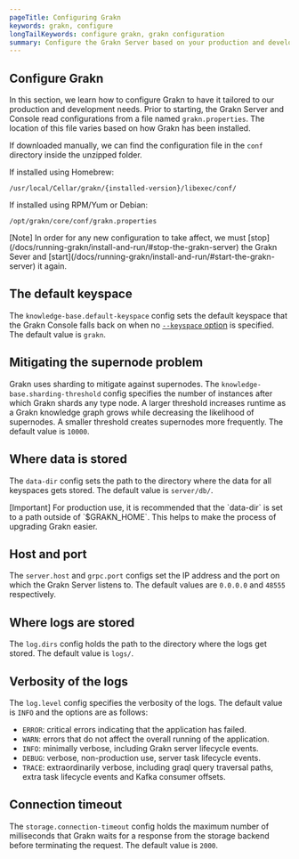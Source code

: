 ```yaml
---
pageTitle: Configuring Grakn
keywords: grakn, configure
longTailKeywords: configure grakn, grakn configuration
summary: Configure the Grakn Server based on your production and development needs.
---
```


## Configure Grakn
In this section, we learn how to configure Grakn to have it tailored to our production and development needs.
Prior to starting, the Grakn Server and Console read configurations from a file named `grakn.properties`. The location of this file varies based on how Grakn has been installed.

If downloaded manually, we can find the configuration file in the `conf` directory inside the unzipped folder.

If installed using Homebrew:

```
/usr/local/Cellar/grakn/{installed-version}/libexec/conf/
```

If installed using RPM/Yum or Debian:

```
/opt/grakn/core/conf/grakn.properties
```

<div class="note">
[Note]
In order for any new configuration to take affect, we must [stop](/docs/running-grakn/install-and-run/#stop-the-grakn-server) the Grakn Sever and [start](/docs/running-grakn/install-and-run/#start-the-grakn-server) it again.
</div>

## The default keyspace
The `knowledge-base.default-keyspace` config sets the default keyspace that the Grakn Console falls back on when no [`--keyspace` option](../02-running-grakn/02-console.md#console-options) is specified. The default value is `grakn`.

## Mitigating the supernode problem
Grakn uses sharding to mitigate against supernodes. The `knowledge-base.sharding-threshold` config specifies the number of instances after which Grakn shards any type node. A larger threshold increases runtime as a Grakn knowledge graph grows while decreasing the likelihood of supernodes. A smaller threshold creates supernodes more frequently. The default value is `10000`.

## Where data is stored
The `data-dir` config sets the path to the directory where the data for all keyspaces gets stored. The default value is `server/db/`.

<div class="note">
[Important]
For production use, it is recommended that the `data-dir` is set to a path outside of `$GRAKN_HOME`. This helps to make the process of upgrading Grakn easier.
</div>

## Host and port
The `server.host` and `grpc.port` configs set the IP address and the port on which the Grakn Server listens to. The default values are `0.0.0.0` and `48555` respectively.

## Where logs are stored
The `log.dirs` config holds the path to the directory where the logs get stored. The default value is `logs/`.

## Verbosity of the logs
The `log.level` config specifies the verbosity of the logs. The default value is `INFO` and the options are as follows:
- `ERROR`: critical errors indicating that the application has failed.
- `WARN`: errors that do not affect the overall running of the application.
- `INFO`: minimally verbose, including Grakn server lifecycle events.
- `DEBUG`: verbose, non-production use, server task lifecycle events.
- `TRACE`: extraordinarily verbose, including graql query traversal paths, extra task lifecycle events and Kafka consumer offsets.

## Connection timeout
The `storage.connection-timeout` config holds the maximum number of milliseconds that Grakn waits for a response from the storage backend before terminating the request. The default value is `2000`.

